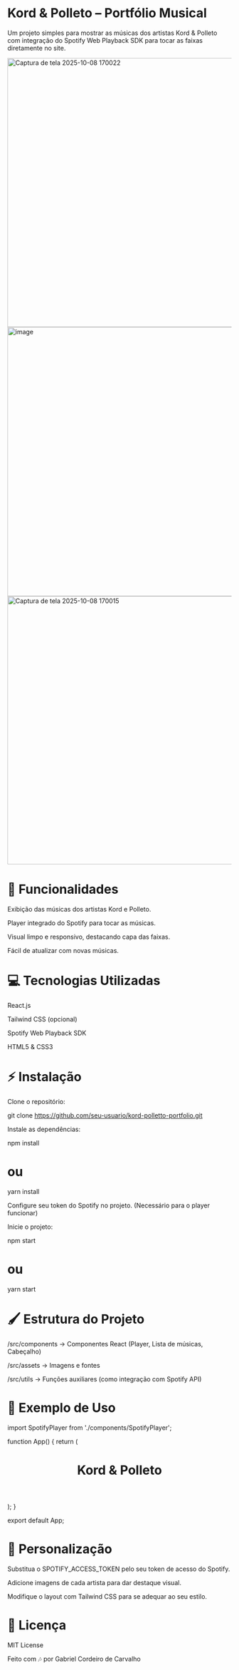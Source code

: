 
#  Kord & Polleto – Portfólio Musical

Um projeto simples para mostrar as músicas dos artistas Kord & Polleto com integração do Spotify Web Playback SDK para tocar as faixas diretamente no site.

<img width="630" height="604" alt="Captura de tela 2025-10-08 170022" src="https://github.com/user-attachments/assets/63df7d3d-80db-48f4-9a00-f418c1e08763" />

<img width="630" height="604" alt="image" src="https://github.com/user-attachments/assets/49d2bfb9-f35c-4a88-abfb-5ef1637e8126" />

<img width="637" height="602" alt="Captura de tela 2025-10-08 170015" src="https://github.com/user-attachments/assets/80ae3c87-af89-4b3c-80d4-8a36458f6edf" />

# 🎵 Funcionalidades

Exibição das músicas dos artistas Kord e Polleto.

Player integrado do Spotify para tocar as músicas.

Visual limpo e responsivo, destacando capa das faixas.

Fácil de atualizar com novas músicas.

# 💻 Tecnologias Utilizadas

React.js

Tailwind CSS (opcional)

Spotify Web Playback SDK

HTML5 & CSS3

# ⚡ Instalação

Clone o repositório:

git clone https://github.com/seu-usuario/kord-polletto-portfolio.git


Instale as dependências:

npm install
# ou
yarn install


Configure seu token do Spotify no projeto. (Necessário para o player funcionar)

Inicie o projeto:

npm start
# ou
yarn start

# 🖌️ Estrutura do Projeto

/src/components → Componentes React (Player, Lista de músicas, Cabeçalho)

/src/assets → Imagens e fontes

/src/utils → Funções auxiliares (como integração com Spotify API)

# 📄 Exemplo de Uso
import SpotifyPlayer from './components/SpotifyPlayer';

function App() {
  return (
    <div className="app">
      <header>
        <h1>Kord & Polleto</h1>
      </header>
      <SpotifyPlayer token={SPOTIFY_ACCESS_TOKEN} />
    </div>
  );
}

export default App;

# 🎨 Personalização

Substitua o SPOTIFY_ACCESS_TOKEN pelo seu token de acesso do Spotify.

Adicione imagens de cada artista para dar destaque visual.

Modifique o layout com Tailwind CSS para se adequar ao seu estilo.

# 📝 Licença

MIT License

Feito com 🎶 por Gabriel Cordeiro de Carvalho
